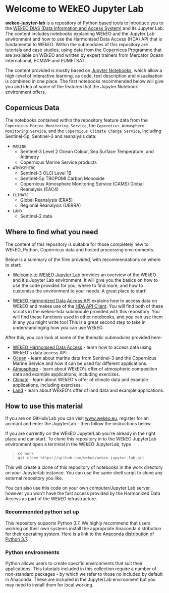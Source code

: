# Welcome to WEkEO Jupyter Lab

**wekeo-jupyter-lab** is a repository of Python based tools to introduce you to the [WEkEO DIAS (Data Information
and Access System)](https://wekeo.eu/) and its Jupyter Lab. The content includes notebooks explaining WEkEO and the Jupyter Lab environment and
how to use the Harmonised Data Access (HDA) API that is fundamental to WEkEO. Within the submodules of this repository are 
tutorials and case studies, using data from the Copernicus Programme that are available on WEkEO and written by expert trainers
from Mercator Ocean International, ECMWF and EUMETSAT.

The content provided is mostly based on [Jupyter Notebooks](https://jupyter.org/), which allow
a high-level of interactive learning, as code, text description and visualisation 
is combined in one place. The first notebooks recommended below will give you and idea of some 
of the features that the Jupyter Notebook environment offers. 

## Copernicus Data
The notebooks contained within the repository feature data from the `Copernicus Marine Monitoring Service`, the `Copernicus Atmosphere Monitoring Service`, and the `Copernicus Climate Change Service`, including Sentinel-5p, Sentinel-3 and reanalysis data:
* `MARINE`
  * Sentinel-3 Level 2 Ocean Colour, Sea Surface Temperature, and Altimetry
  * Copernicus Marine Service products
* `ATMOSPHERE`
  * Sentinel-3 OLCI Level 1B
  * Sentinel-5p TROPOMI Carbon Monoxide
  * Copernicus Atmosphere Monitoring Service (CAMS) Global Reanalysis (EAC4)
* `CLIMATE`
  * Global Reanalysis (ERA5)
  * Regional Reanalysis (UERRA)
* `LAND`
  * Sentinel-2 data

## Where to find what you need
The content of this repository is suitable for those completely new to WEkEO, Python, Copernicus data
and hosted processing environments.

Below is a summary of the files provided, with recommendations on where to start:

* [Welcome to WEkEO Jupyter Lab](https://github.com/wekeo/wekeo-jupyter-lab/blob/master/welcome_to_wekeo_jupyterlab.ipynb) provides an overview of the WEkEO and it's Jupyter Lab environment. It will give you the basics on how to use the code provided for you, where to find more, and how to customise the environment to your needs. A great place to start! 

* [WEkEO Harmonized Data Access API](https://github.com/wekeo/wekeo-jupyter-lab/blob/master/wekeo-hda/wekeo_harmonized_data_access_api.ipynb) explains how to access data on WEkEO and
makes use of the [HDA API Client](https://github.com/ecmwf/hda). You will find both of these scripts in the wekeo-hda submodule provided with this repository. You will find these functions used in other notebooks, and you can use them in any you might write too! This is a great second step to take in understandinging how you can use WEkEO.

After this, you can look at some of the thematic submodules provided here:

* [WEkEO Harmonised Data Access](https://github.com/wekeo/wekeo-jupyter-lab/tree/master/wekeo-hda) - learn how to access data using WEkEO's data access API
* [Ocean](https://github.com/wekeo/wekeo-jupyter-lab/tree/master/ocean) - learn about marine data from Sentinel-3 and the Copernicus Marine Service and how it can be used for different applications.
* [Atmosphere](https://github.com/wekeo/wekeo-jupyter-lab/tree/master/atmosphere) - learn about WEkEO's offer of atmospheric composition data and example applications, including exercises.
* [Climate](https://github.com/wekeo/wekeo-jupyter-lab/tree/master/climate) - learn about WEkEO's offer of climate data and example applications, including exercises.
* [Land](https://github.com/wekeo/wekeo-jupyter-lab/tree/master/climate) - learn about WEkEO's offer of land data and example applications.

## How to use this material

If you are on GitHub/Lab you can visit www.wekeo.eu, register for an account and enter the JupyterLab - then follow the instructions below. 

If you are currently on the WEkEO JupyterLab you're already in the right place and can start. To clone this repository in to the WEkEO JupyterLab environment open a terminal in the WEkEO JupyterLab, type 
  > `cd work`<br>
  > `git clone https://github.com/wekeo/wekeo-jupyter-lab.git`<br> 
 
 This will create a clone of this repository of notebooks in the work directory on your Jupyterlab instance. You can use the same shell script to clone any external repository you like.

You can also use this code on your own computer/Jupyter Lab server, however you won't have the fast access provided by the Harmonized Data Access as part of the WEkEO infrastructure.


### Recommended python set up

This repository supports Python 3.7. We highly recommend that users working on their own systems install the appropriate Anaconda distribution for their operating system. Here is a link to the [Anaconda distribution of Python 3.7](https://www.anaconda.com/products/individual).

### Python environments

Python allows users to create specific environments that suit their applications. 
This tutorials included in this collection require a number of non-standard 
packages - by which we refer to those no included by default in Anaconda. These are included in the JupyterLab environment but you may need to install them for local working.




